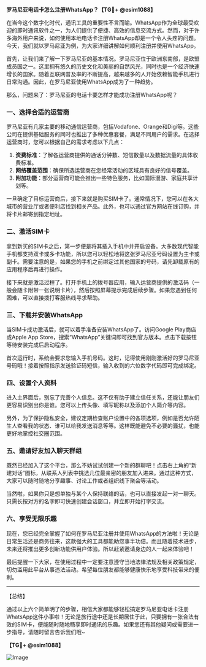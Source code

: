 **罗马尼亚电话卡怎么注册WhatsApp？【TG💪+ @esim1088】**

在当今这个数字化时代，通讯工具的重要性不言而喻。WhatsApp作为全球最受欢迎的即时通讯软件之一，为人们提供了便捷、高效的信息交流方式。然而，对于许多海外用户来说，如何使用本地电话卡注册WhatsApp却是一个令人头疼的问题。今天，我们就以罗马尼亚为例，为大家详细讲解如何顺利注册并使用WhatsApp。

首先，让我们来了解一下罗马尼亚的基本情况。罗马尼亚位于欧洲东南部，是欧盟成员国之一。这里拥有悠久的历史文化和美丽的自然风光，同时也是一个经济快速增长的国家。随着互联网普及率的不断提高，越来越多的人开始依赖智能手机进行日常沟通。因此，在罗马尼亚使用WhatsApp成为了一种趋势。

那么，问题来了：罗马尼亚的电话卡要怎样才能成功注册WhatsApp呢？

### 一、选择合适的运营商

罗马尼亚有几家主要的移动通信运营商，包括Vodafone、Orange和Digi等。这些公司在提供基础服务的同时也推出了多种优惠套餐，满足不同用户的需求。在选择运营商时，您可以根据自己的需求考虑以下几点：

1. **资费标准**：了解各运营商提供的通话分钟数、短信数量以及数据流量的具体收费标准。
2. **网络覆盖范围**：确保所选运营商在您经常活动的区域具有良好的信号覆盖。
3. **附加功能**：部分运营商可能会推出一些特色服务，比如国际漫游、家庭共享计划等。

一旦确定了目标运营商后，接下来就是购买SIM卡了。通常情况下，您可以在各大城市的营业厅或者便利店找到相关产品。此外，也可以通过官方网站在线订购，并将卡片邮寄到指定地址。

### 二、激活SIM卡

拿到新买的SIM卡之后，第一步便是将其插入手机中并开启设备。大多数现代智能手机都支持双卡或多卡功能，所以您可以轻松地将这张罗马尼亚号码设置为主卡或副卡。需要注意的是，如果您的手机之前绑定过其他国家的号码，请先卸载原有的应用程序后再进行操作。

接下来就是激活过程了。打开手机上的拨号器应用，输入运营商提供的激活码（一般会随卡附带一张说明卡片），然后按照屏幕提示完成后续步骤。如果您遇到任何困难，可以直接拨打客服热线寻求帮助。

### 三、下载并安装WhatsApp

当SIM卡成功激活后，就可以着手准备安装WhatsApp了。访问Google Play商店或Apple App Store，搜索“WhatsApp”关键词即可找到官方版本。点击下载按钮等待安装完成后启动程序。

首次运行时，系统会要求您输入手机号码。这时，记得使用刚刚激活好的罗马尼亚号码哦！接着按照指示发送验证码短信，输入收到的六位数字代码即可完成绑定。

### 四、设置个人资料

进入主界面后，别忘了完善个人信息。这不仅有助于建立信任关系，还能让朋友们更容易识别出你是谁。您可以上传头像、填写昵称以及添加个人简介等内容。

另外，为了保护隐私安全，建议定期检查账户设置中的各项选项，例如是否允许陌生人查看我的状态、谁可以给我发送消息等等。这样既能避免不必要的骚扰，也能更好地掌控社交圈范围。

### 五、邀请好友加入聊天群组

既然已经加入了这个平台，那么不妨试试创建一个新的群聊吧！点击右上角的“新建对话”图标，从联系人列表中挑选几位最亲密的朋友加入进来。通过这种方式，大家可以随时随地分享趣事、讨论工作或者组织线下聚会等活动。

当然啦，如果你只是想单独与某个人保持联络的话，也可以直接发起一对一聊天。只需长按对方的名字即可快速创建会话窗口，并立即开始打字交流。

### 六、享受无限乐趣

现在，您已经完全掌握了如何在罗马尼亚注册并使用WhatsApp的方法啦！无论是日常生活还是商务往来，这款强大的工具都能助您事半功倍。而且随着技术进步，未来还将推出更多创新功能供用户体验。所以赶紧邀请身边的人一起来体验吧！

最后提醒一下大家，在使用过程中一定要注意遵守当地法律法规及相关政策规定，切勿滥用此平台从事违法活动。希望每位朋友都能够健康快乐地享受科技带来的便利。

---

【总结】

通过以上六个简单明了的步骤，相信大家都能够轻松搞定罗马尼亚电话卡注册WhatsApp这件小事啦！无论是旅行途中还是长期居住于此，只要拥有一张合法有效的SIM卡，便能随时随地畅享即时通讯的乐趣。如果您还有其他疑问或需要进一步指导，请随时留言告诉我们哦~

**【TG💪+ @esim1088】**

![Image](https://i.postimg.cc/4NQfJmqS/Snipaste-2025-05-13-00-14-12.png)